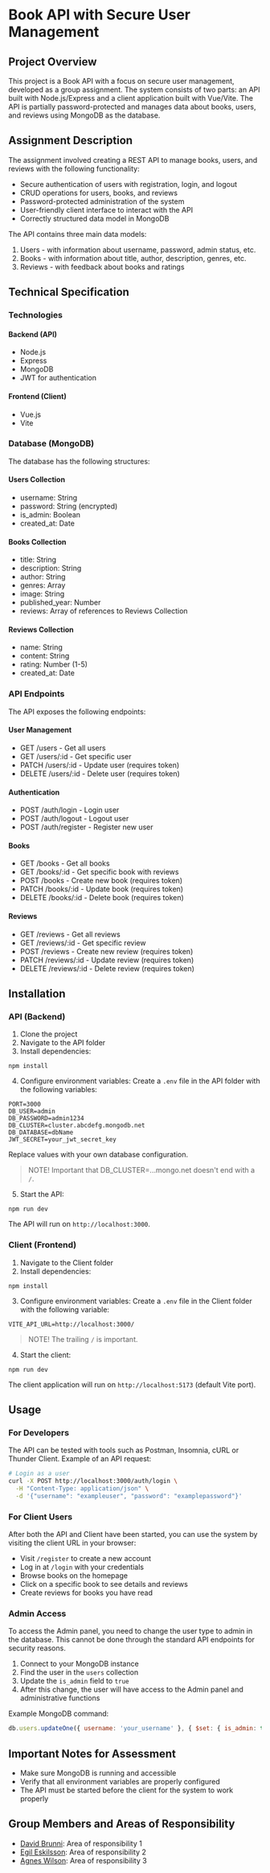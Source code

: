 # Book API with Secure User Management

## Project Overview

This project is a Book API with a focus on secure user management, developed as a group assignment. The system consists of two parts: an API built with Node.js/Express and a client application built with Vue/Vite. The API is partially password-protected and manages data about books, users, and reviews using MongoDB as the database.

## Assignment Description

The assignment involved creating a REST API to manage books, users, and reviews with the following functionality:

- Secure authentication of users with registration, login, and logout
- CRUD operations for users, books, and reviews
- Password-protected administration of the system
- User-friendly client interface to interact with the API
- Correctly structured data model in MongoDB

The API contains three main data models:

1. Users - with information about username, password, admin status, etc.
2. Books - with information about title, author, description, genres, etc.
3. Reviews - with feedback about books and ratings

## Technical Specification

### Technologies

#### Backend (API)

- Node.js
- Express
- MongoDB
- JWT for authentication

#### Frontend (Client)

- Vue.js
- Vite

### Database (MongoDB)

The database has the following structures:

#### Users Collection

- username: String
- password: String (encrypted)
- is_admin: Boolean
- created_at: Date

#### Books Collection

- title: String
- description: String
- author: String
- genres: Array
- image: String
- published_year: Number
- reviews: Array of references to Reviews Collection

#### Reviews Collection

- name: String
- content: String
- rating: Number (1-5)
- created_at: Date

### API Endpoints

The API exposes the following endpoints:

#### User Management

- GET /users - Get all users
- GET /users/:id - Get specific user
- PATCH /users/:id - Update user (requires token)
- DELETE /users/:id - Delete user (requires token)

#### Authentication

- POST /auth/login - Login user
- POST /auth/logout - Logout user
- POST /auth/register - Register new user

#### Books

- GET /books - Get all books
- GET /books/:id - Get specific book with reviews
- POST /books - Create new book (requires token)
- PATCH /books/:id - Update book (requires token)
- DELETE /books/:id - Delete book (requires token)

#### Reviews

- GET /reviews - Get all reviews
- GET /reviews/:id - Get specific review
- POST /reviews - Create new review (requires token)
- PATCH /reviews/:id - Update review (requires token)
- DELETE /reviews/:id - Delete review (requires token)

## Installation

### API (Backend)

1. Clone the project
2. Navigate to the API folder
3. Install dependencies:

```
npm install
```

4. Configure environment variables:
   Create a `.env` file in the API folder with the following variables:

```
PORT=3000
DB_USER=admin
DB_PASSWORD=admin1234
DB_CLUSTER=cluster.abcdefg.mongodb.net
DB_DATABASE=dbName
JWT_SECRET=your_jwt_secret_key
```

Replace values with your own database configuration.

> NOTE! Important that DB_CLUSTER=...mongo.net doesn't end with a `/`.

5. Start the API:

```
npm run dev
```

The API will run on `http://localhost:3000`.

### Client (Frontend)

1. Navigate to the Client folder
2. Install dependencies:

```
npm install
```

3. Configure environment variables:
   Create a `.env` file in the Client folder with the following variable:

```
VITE_API_URL=http://localhost:3000/
```

> NOTE! The trailing `/` is important.

4. Start the client:

```
npm run dev
```

The client application will run on `http://localhost:5173` (default Vite port).

## Usage

### For Developers

The API can be tested with tools such as Postman, Insomnia, cURL or Thunder Client. Example of an API request:

```bash
# Login as a user
curl -X POST http://localhost:3000/auth/login \
  -H "Content-Type: application/json" \
  -d '{"username": "exampleuser", "password": "examplepassword"}'
```

### For Client Users

After both the API and Client have been started, you can use the system by visiting the client URL in your browser:

- Visit `/register` to create a new account
- Log in at `/login` with your credentials
- Browse books on the homepage
- Click on a specific book to see details and reviews
- Create reviews for books you have read

### Admin Access

To access the Admin panel, you need to change the user type to admin in the database. This cannot be done through the standard API endpoints for security reasons.

1. Connect to your MongoDB instance
2. Find the user in the `users` collection
3. Update the `is_admin` field to `true`
4. After this change, the user will have access to the Admin panel and administrative functions

Example MongoDB command:

```javascript
db.users.updateOne({ username: 'your_username' }, { $set: { is_admin: true } });
```

## Important Notes for Assessment

- Make sure MongoDB is running and accessible
- Verify that all environment variables are properly configured
- The API must be started before the client for the system to work properly

## Group Members and Areas of Responsibility

- [David Brunni](https://github.com/AgnesWilson): Area of responsibility 1
- [Egil Eskilsson](https://github.com/bluemountain3d): Area of responsibility 2
- [Agnes Wilson](https://github.com/DavidBrunni): Area of responsibility 3
